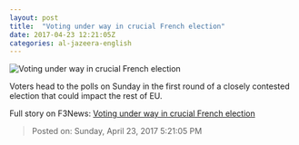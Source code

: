 ```yaml
---
layout: post
title:  "Voting under way in crucial French election"
date: 2017-04-23 12:21:05Z
categories: al-jazeera-english
---
```


![Voting under way in crucial French election](http://www.aljazeera.com/mritems/Images/2017/4/23/07cfd1f381dc463f9d63459cecda7e41_18.jpg)

Voters head to the polls on Sunday in the first round of a closely contested election that could impact the rest of EU.


Full story on F3News: [Voting under way in crucial French election](http://www.f3nws.com/n/2DHzPH)

> Posted on: Sunday, April 23, 2017 5:21:05 PM
